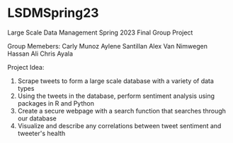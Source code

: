 # LSDMSpring23
Large Scale Data Management Spring 2023 Final Group Project

Group Memebers:
Carly Munoz
Aylene Santillan
Alex Van Nimwegen
Hassan Ali
Chris Ayala


Project Idea:
1) Scrape tweets to form a large scale database with a variety of data types
2) Using the tweets in the database, perform sentiment analysis using packages in R and Python
3) Create a secure webpage with a search function that searches through our database
4) Visualize and describe any correlations between tweet sentiment and tweeter's health
